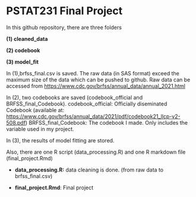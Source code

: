 # PSTAT231 Final Project

In this github repository, there are three folders

**(1) cleaned_data**

**(2) codebook**

**(3) model_fit**

In (1),brfss_final.csv is saved. The raw data (in SAS format) exceed the maximum size of the data which can be pushed to github.
Raw data can be accessed from https://www.cdc.gov/brfss/annual_data/annual_2021.html

In (2), two codebooks are saved (codebook_official and BRFSS_final_Codebook).
codebook_official: Officially diseminated Codebook (available at: https://www.cdc.gov/brfss/annual_data/2021/pdf/codebook21_llcp-v2-508.pdf)
BRFSS_final_Codebook: The codebook I made. Only includes the variable used in my project.

In (3), the results of model fitting are stored.

Also, there are one R script (data_processing.R) and one R markdown file (final_project.Rmd)

-  **data_processing.R:** data cleaning is done. (from raw data to brfss_final.csv)

-  **final_project.Rmd**: Final project